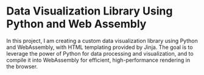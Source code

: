 # Data Visualization Library Using Python and Web Assembly

In this project, I am creating a custom data visualization library using Python and WebAssembly, with HTML templating provided by Jinja. The goal is to leverage the power of Python for data processing and visualization, and to compile it into WebAssembly for efficient, high-performance rendering in the browser.
